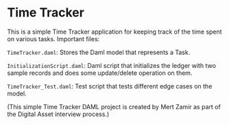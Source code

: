 # Time Tracker 
This is a simple Time Tracker application for keeping track of the time spent on various tasks. Important files:

`TimeTracker.daml`: Stores the Daml model that represents a Task. 

`InitializationScript.daml`: Daml script that initializes the ledger with two sample records and does some update/delete operation on them.

`TimeTracker_Test.daml`: Test script that tests different edge cases on the model.

(This simple Time Tracker DAML project is created by Mert Zamir as part of the Digital Asset interview process.)